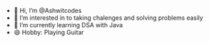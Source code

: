 - 👋 Hi, I’m @Ashwitcodes
- 👀 I’m interested in to taking chalenges and solving problems easily 
- 🌱 I’m currently learning DSA with Java
- 😄 Hobby: Playing Guitar

<!---
Ashwitcodes/Ashwitcodes is a ✨ special ✨ repository because its `README.md` (this file) appears on your GitHub profile.
You can click the Preview link to take a look at your changes.
--->
